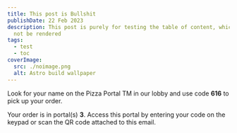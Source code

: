 ```yaml
---
title: This post is Bullshit
publishDate: 22 Feb 2023
description: This post is purely for testing the table of content, which should
  not be rendered
tags:
  - test
  - toc
coverImage:
  src: ./noimage.png
  alt: Astro build wallpaper
---
```

Look for your name on the Pizza Portal TM in our lobby and use code **616** to pick up your order.

Your order is in portal(s) **3**. Access this portal by entering your code on the keypad or scan the QR code attached to this email.